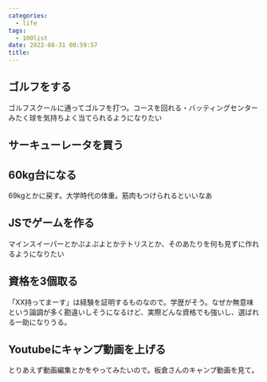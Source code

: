 ```yaml
---
categories:
  - life
tags:
  - 100list
date: 2022-08-31 00:59:57
title:
---
```


<!-- toc -->

<!-- more -->

## ゴルフをする

ゴルフスクールに通ってゴルフを打つ。コースを回れる・バッティングセンターみたく球を気持ちよく当てられるようになりたい

## サーキューレータを買う

## 60kg台になる

69kgとかに戻す。大学時代の体重。筋肉もつけられるといいなあ

## JSでゲームを作る

マインスイーパーとかぷよぷよとかテトリスとか、そのあたりを何も見ずに作れるようになりたい

## 資格を3個取る

「XX持ってまーす」は経験を証明するものなので。学歴がそう。なぜか無意味という論調が多く勘違いしそうになるけど、実際どんな資格でも強いし、選ばれる一助になりうる。

## Youtubeにキャンプ動画を上げる

とりあえず動画編集とかをやってみたいので。板倉さんのキャンプ動画を見て。
